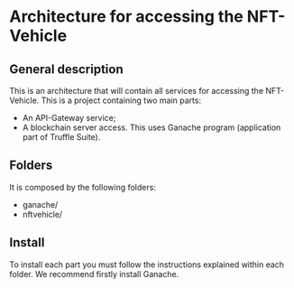 # Architecture for accessing the NFT-Vehicle
## General description
  This is an architecture that will contain all services for accessing the NFT-Vehicle. This is a project containing two main parts:  
  - An API-Gateway service; 
  - A blockchain server access. This uses Ganache program (application part of Truffle Suite). 

## Folders
  It is composed by the following folders:

  - ganache/
  - nftvehicle/

## Install
  To install each part you must follow the instructions explained within each folder. We recommend firstly install Ganache.